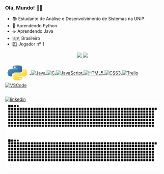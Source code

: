 ### Olá, Mundo! 🖖🏼

- 📚 Estudante de Análise e Desenvolvimento de Sistemas na UNIP
- 🐍 Aprendendo Python
- ☕ Aprendendo Java
- 🇧🇷 Brasileiro 
- 1️⃣ Jogador nº 1

<div align="center">
  <a href="https://github.com/Isouz">
  <img height="180em" src="https://github-readme-stats.vercel.app/api?username=Isouz&show_icons=true&theme=chartreuse-dark&include_all_commits=true&count_private=true"/>
  <img height="180em" src="https://github-readme-stats.vercel.app/api/top-langs/?username=Isouz&layout=compact&langs_count=7&theme=chartreuse-dark"/>
</div>
  
</div>

<!-- Icons  -->
<div style="display: inline_block"><br>
  <img align="center" alt="Python" height="60" width="80" src="https://raw.githubusercontent.com/devicons/devicon/master/icons/python/python-original.svg">
  <img align="center" alt="Java" height="60" width="80" src="https://cdn.jsdelivr.net/gh/devicons/devicon@latest/icons/java/java-original-wordmark.svg" />
  <img align="center" alt="C" height="60" width="80" src="https://cdn.jsdelivr.net/gh/devicons/devicon/icons/c/c-original.svg" />
  <img align="center" alt="JavaScript" height="60" width="80" src="https://cdn.jsdelivr.net/gh/devicons/devicon/icons/javascript/javascript-original.svg" />
  <img align="center" alt="HTML5" height="60" width="80" src="https://cdn.jsdelivr.net/gh/devicons/devicon/icons/html5/html5-original.svg" />
  <img align="center" alt="CSS3" height="60" width="80" src="https://cdn.jsdelivr.net/gh/devicons/devicon/icons/css3/css3-original.svg" />
  <img align="center" alt="Trello" height="60" width="80" src="https://cdn.jsdelivr.net/gh/devicons/devicon/icons/trello/trello-plain.svg" />   
  <img align="center" alt="VSCode" height="60" width="80" src="https://cdn.jsdelivr.net/gh/devicons/devicon/icons/vscode/vscode-original.svg" />  
          
  <!--https://cdn.jsdelivr.net/gh/devicons/devicon/icons/sqlite/sqlite-original.svg
      https://cdn.jsdelivr.net/gh/devicons/devicon/icons/github/github-original.svg
      https://cdn.jsdelivr.net/gh/devicons/devicon/icons/linux/linux-original.svg  -->
</div>

##

<div>
   <a href="https://www.linkedin.com/in/igor-souza-89a9a61a0/" target="_blank">
     <img src="https://img.shields.io/badge/LinkedIn-0077B5?style=for-the-badge&logo=linkedin&logoColor=white" alt="linkedin" target="_blank">
  </a>
</div>

<!-- Snake contributions graph https://github.com/Platane/snk -->
<div align="center">
  <img src="https://github.com/Isouz/Isouz/blob/output/github-snake-dark.svg#gh-dark-mode-only" alt="GitHub Stats Overview"/>
  <img src="https://github.com/Isouz/Isouz/blob/output/github-snake.svg#gh-light-mode-only" alt="GitHub Stats Overview"/>
</div>
<br>
   
